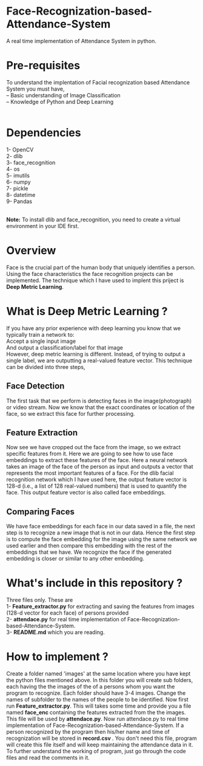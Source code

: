 # Face-Recognization-based-Attendance-System
A real time implementation of Attendance System in python.

<h1>Pre-requisites</h1>
To understand the implentation of Facial recognization based Attendance System you  must have, <br>
– Basic understanding of Image Classification<br>
– Knowledge of Python and Deep Learning<br>
<br>
<h1>Dependencies</h1>
1- OpenCV <br>
2- dlib<br>
3- face_recognition <br>
4- os <br>
5- imutils <br>
6- numpy <br>
7- pickle <br>
8- datetime <br>
9- Pandas <br><br>

<b>Note:</b> To install dlib and face_recognition, you need to create a virtual environment in your IDE first.<br>

<h1>Overview</h1>
Face is the crucial part of the human body that uniquely identifies a person. Using the face characteristics the face recognition projects can be implemented. The  technique which I have used  to  implent this priject is <b>Deep  Metric Learning</b>. <br> 
  
<h1>What is Deep  Metric Learning ?</h1> 
If you have any prior experience with deep learning you know that we typically train a network to: <br>
Accept a single input image<br>
And output a classification/label for that image <br>
However, deep metric learning is different. Instead, of trying to output a single label, we are outputting a real-valued feature vector.  This technique can be divided into three steps,<br>
  
  <h2>Face Detection</h2>  
  The first task that we perform is detecting faces in the image(photograph) or video stream. Now we know that the exact coordinates or location of the face, so we extract this face for further processing.<br>
  
  <h2>Feature Extraction</h2>
  Now see we have cropped out the face from the image, so we extract specific features from it. Here we are going to see how to use face embeddings to extract these features of the face. Here  a neural network takes an image of the face of the person as input and outputs a vector that represents the most important features of a face. For the dlib facial recognition network which I have used here, the output feature vector is 128-d (i.e., a list of 128 real-valued numbers) that is used to quantify the face. This output feature vector is also called face embeddings.<br>
  
  <h2>Comparing Faces</h2>  
  We have face embeddings for each face in our data saved in a file, the next step is to recognize a new image that is not in our data. Hence the first step is to compute the face embedding for the image using the same network we used earlier and then compare this embedding with the rest of the embeddings that we have. We recognize the face if the generated embedding is closer or similar to any other embedding.<br>


  <h1>What's include in this repository ?</h1>
  Three files only. These are <br>
  1- <b>Feature_extractor.py</b> for extracting and saving the features from images (128-d vector for each face) of persons provided<br>
  2- <b>attendace.py</b> for real time implementation of Face-Recognization-based-Attendance-System. <br>
  3- <b>README.md</b> which you are reading.<br>
  
  <h1>How to implement ?</h1>
  Create a folder named 'images' at the same location where you have kept the python files mentioned above. In this folder you will create sub folders, each having the the images of the of a persons whom you want the program to recognize. Each folder should have 3-4 images. Change the names of subfolder to the names of the people to be identified.
  Now first run <b>Feature_extractor.py</b>. This will takes some time and provide you a file named <b> face_enc </b> containing the features extracted from the the images. This file will be used by <b>attendace.py</b>. Now run attendace.py to real time implementation of Face-Recognization-based-Attendance-System. If a person recognized by the program then his/her name and time of recognization will be stored in <b> record.csv </b>. You don't need this file, program will create this file itself and will keep maintaining the attendance data in it. <br>
  To further understand the working of program, just go through the code files and read the comments in it.
  



